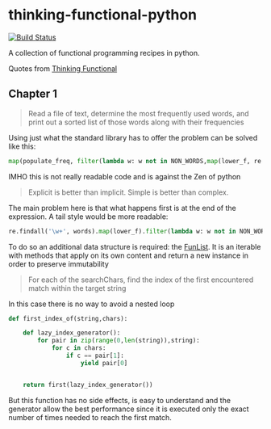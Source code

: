 # thinking-functional-python

[![Build Status](https://travis-ci.org/sammyrulez/thinking-functional-python.svg?branch=master)](https://travis-ci.org/sammyrulez/thinking-functional-python)

A collection of functional programming recipes in python.

Quotes from [Thinking Functional](http://shop.oreilly.com/product/0636920029687.do) 

## Chapter 1

>Read a file of text, determine the most
>frequently used words, and print out a sorted list of those words along with their frequencies

Using just what the standard library has to offer the problem can be solved like this:

```python
map(populate_freq, filter(lambda w: w not in NON_WORDS,map(lower_f, re.findall('\w+', words))))

```

IMHO this is not really readable code and is against the Zen of python

>Explicit is better than implicit.
>Simple is better than complex.

The main problem here is that what happens first is at the end of the expression. A tail style would be more readable:

```python
re.findall('\w+', words).map(lower_f).filter(lambda w: w not in NON_WORDS).iterate(populate_freq)

```

To do so an additional data structure is required: the [FunList](https://github.com/sammyrulez/thinking-functional-python/blob/master/chp1/word_frequencies.py#L8-L8). It is an iterable with methods that apply on its 
own content and return a new instance in order to preserve immutability


>For each of the searchChars, find the index
>of the first encountered match within the target string

In this case there is no way to avoid a nested loop

```python
def first_index_of(string,chars):

    def lazy_index_generator():
        for pair in zip(range(0,len(string)),string):
            for c in chars:
                if c == pair[1]:
                    yield pair[0]


    return first(lazy_index_generator())

```

But this function has no side effects, is easy to understand and the generator allow the best performance since 
it is executed only the exact number of times needed to reach the first match. 
